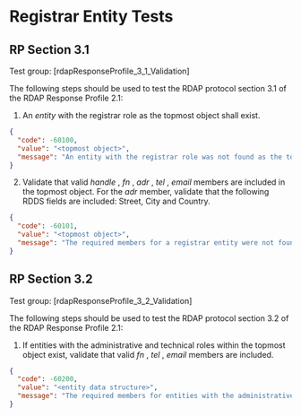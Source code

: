 # Registrar Entity Tests

## RP Section 3.1 

Test group: [rdapResponseProfile_3_1_Validation]

The following steps should be used to test the RDAP protocol section 3.1 of the RDAP Response Profile 2.1:

1. An _entity_ with the registrar role as the topmost object shall exist.
```json
{
  "code": -60100,
  "value": "<topmost object>",
  "message": "An entity with the registrar role was not found as the topmost object. See section 3.1 of the RDAP_Response_Profile_2_1"
}
```
2. Validate that valid _handle_ , _fn_ , _adr_ , _tel_ , _email_ members are included in the topmost
    object. For the _adr_ member, validate that the following RDDS fields are included: Street,
    City and Country.
```json
{
  "code": -60101,
  "value": "<topmost object>",
  "message": "The required members for a registrar entity were not found. See section 3.1 of the RDAP Response Profile 2.1."
}
```

## RP Section 3.2 

Test group: [rdapResponseProfile_3_2_Validation]

The following steps should be used to test the RDAP protocol section 3.2 of the
RDAP Response Profile 2.1: 
1. If entities with the administrative and technical roles within the topmost object exist,
    validate that valid _fn_ , _tel_ , _email_ members are included.
```json
{
  "code": -60200,
  "value": "<entity data structure>",
  "message": "The required members for entities with the administrative and technical roles were not found. See section 3.2 of the RDAP_Response_Profile_2_1."
}
```


